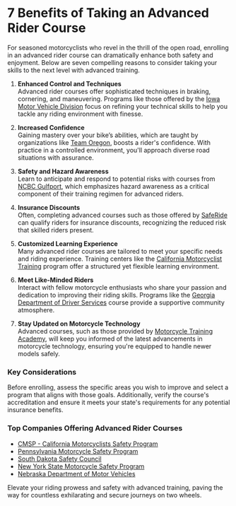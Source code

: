 # 7 Benefits of Taking an Advanced Rider Course

For seasoned motorcyclists who revel in the thrill of the open road, enrolling in an advanced rider course can dramatically enhance both safety and enjoyment. Below are seven compelling reasons to consider taking your skills to the next level with advanced training.

1. **Enhanced Control and Techniques**  
   Advanced rider courses offer sophisticated techniques in braking, cornering, and maneuvering. Programs like those offered by the [Iowa Motor Vehicle Division](/dir/iowa_motor_vehicle_division) focus on refining your technical skills to help you tackle any riding environment with finesse.

2. **Increased Confidence**  
   Gaining mastery over your bike’s abilities, which are taught by organizations like [Team Oregon](/dir/team_oregon), boosts a rider's confidence. With practice in a controlled environment, you'll approach diverse road situations with assurance.

3. **Safety and Hazard Awareness**  
   Learn to anticipate and respond to potential risks with courses from [NCBC Gulfport](/dir/ncbc_gulfport), which emphasizes hazard awareness as a critical component of their training regimen for advanced riders.

4. **Insurance Discounts**  
   Often, completing advanced courses such as those offered by [SafeRide](/dir/saferide) can qualify riders for insurance discounts, recognizing the reduced risk that skilled riders present.

5. **Customized Learning Experience**  
   Many advanced rider courses are tailored to meet your specific needs and riding experience. Training centers like the [California Motorcyclist Training](/dir/california_motorcyclist_training) program offer a structured yet flexible learning environment.

6. **Meet Like-Minded Riders**  
   Interact with fellow motorcycle enthusiasts who share your passion and dedication to improving their riding skills. Programs like the [Georgia Department of Driver Services](/dir/georgia_department_of_driver_services) course provide a supportive community atmosphere.

7. **Stay Updated on Motorcycle Technology**  
   Advanced courses, such as those provided by [Motorcycle Training Academy](/dir/motorcycle_training_academy), will keep you informed of the latest advancements in motorcycle technology, ensuring you're equipped to handle newer models safely.

### Key Considerations
Before enrolling, assess the specific areas you wish to improve and select a program that aligns with those goals. Additionally, verify the course's accreditation and ensure it meets your state's requirements for any potential insurance benefits.

### Top Companies Offering Advanced Rider Courses
- [CMSP - California Motorcyclists Safety Program](/dir/cmsp_-_california_motorcyclists_safety_program)
- [Pennsylvania Motorcycle Safety Program](/dir/pennsylvania_motorcycle_safety_program)
- [South Dakota Safety Council](/dir/south_dakota_safety_council)
- [New York State Motorcycle Safety Program](/dir/new_york_state_motorcycle_safety_program)
- [Nebraska Department of Motor Vehicles](/dir/nebraska_department_of_motor_vehicles)

Elevate your riding prowess and safety with advanced training, paving the way for countless exhilarating and secure journeys on two wheels.